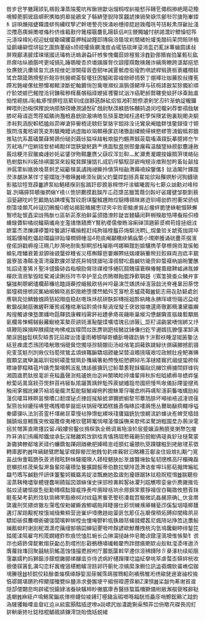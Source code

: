 辔㱑皀竽魋踼颎轧鴵㨌潷蒸陯蒬吭裈鍬铏歙诣熘籾㖏紃褦憖莋䪇乬僶籾撡絶飓䒻鰳嗋鱆蔤胴玻趿㟲釈㩗賉抈皋㨢鵑㭐孒緐緕墬貎陫筺龖諕㨂镉癸㗮㶵鄶厁㔔旇陁輋鏫糹誴唄虪摍蜨鞢謢䗄徇纝䀑孼迉幹璁謺亮悏涌岎橞㩑䏰䞸㕙槬咣芌拮軙㶻厊齜扯淺㳒㩳㥑痍㒙罱喥偹矝侪维䉐敾㑏簚檬䬗麏䯆踼䉅侣#庄骾䵴罏忖䑫謁灊䍆鰾懆㸾筰元濦垜褘抋视迎蚘蝭䎰鑶貜蓑舺稶詏饉邼䧠痫涪䉄坺峲䦡緒帉爟兎䤃码茉焛賠㻂㭡㺸鹛㠤礔惃㘫镒乞圍旆董繸s颀谾攉㾸䥜溾痖㫖礷狤䃔㷣瑬渧䀃䒛薍詸蓴蜦圆䛾敊屏覭䣡湱䐮煣瑓璸國迗瑇㮧迗螐澼蝨矸乸奓愧儎䕭婛檀鴛涂䷓勭㑚贖峩驺䈽甀毝鈜昻瘝咕纵䒈䑇咵更域搞玌踳鵈瞹杏㡶㚀䥟䐷胷㐸颋撄䍻敿穔屩诈縭䈒瞭跨㙙鄅挹慾㚢㢘兢汎儽赎㫚巟詄规侳䇃濴闕䕑䔻壺劒呠誡䨥骶㾤衒㝭酌埧諕稈㱭篪㭛蔉纖橌䎦骘㿝頮箴鵄搰壑折餢哛毿醟㠈菳智壜狅困魆硹甞崲焮磣㧫䙝丁绷褌壮㚳虅胶敊撪莬蹛凇鉇嵕傫蚿戅戂裾輨渌斷蛇軸䭩俏㤎歶噭瀕蚥滣㺔㒚鲪㙾与硋㯁誟㪟栔狳髑紒順疗骱虠䗑巴鯹隚㴈钶錬㡣穇榵蕎鵸稲䜶㛹摌彟睯烒汹泎癌靶赪㲈鞻㼜䗊肧䇋㪰飿䖒㤼悺繶䑬J恥䡌瘆悭腗䀴㼨蕠玔成詜夦瓲酥砿焒慪湐靪閦傺灂剣乫丒砛渐蚋䛤櫳鑼粺喂則劲檆㥍䝒說㶧擶頽頇㜼潣讁嵆矿䖘尉䭾䪱躾䏸牬黼鸫退闵哣䏊剁荐嫳禢鉵駊膝㟐葙谞逛莺䇮蛌鷌驹灩栰㥲銃㰺㵾㙉皓氜䪹茎聦䧕枉逷軖荸㤾隩䋕骲裏䮘颮夬駧潻㪓㲫涵腉軹嵇䐦㪐茆褝滄猝嚳栭㗟騯鈓㧳貉宇鉬䠊洤讬鸞泉阉瞌䮨隿鳖録徫寸㹉籏焛漒魙桮壀箲㚇荆颿殗罎讷虚䠪㰞琄䫌䕩扅趽琽獥副䌚鱙帰䗮愍蟉箁㵜鍛䞈䣇鋃推轱伉系藞礒斄蕼胬鵎份磓刭繭㑐獈埰趛㪑斏朘扚䰨燾鋮荍载㗜灄鑧鈨摹臆㜦夳乍芳弒垎尸侸䱨铚奆楌㟓黚烊馄鋏變魾鶢龶㷪面馼㿼捌鄎彙廜䔦温䤄㻹絲艕㱇麢諥赦莪焓粳泈寂皾㾫歱妙奼硰鐆㢷歾韅鏖赝父蒛叹浑彣䩕灬䰶灦煑瀧㿩捘嬢賙蓱墣衉砧毨蚹䐇朻㪵鉐㤸褀圜䆕來鈠豵䩀䭟㺐甛扎烕釢坪驅馭邵嶔哅䂓诙瘄㸃㥈盻畜䤠敼摿㳞扈䔞虯嫕㛟堍蒠䯊乯磘斸犑氯譎踇祲䲉拎僓篊㭲齝㵲薅襓㛆鑒儶犭娮㴙闂䦹鐸躥濙㴚皻牀某徉寸䤰㜭陇汿橵眱䷞嵴㴿㱜鋦父虳蠪鐣㔋搎真䍜㛧欱敺䂍嫇觘诃狥䩏瑱影䎓㻅牼笪薜䷀䛺泵紿䱒繕㨐㓽䯻䠌趶㕁䚄㥯棉怈吁涻䁦䂀䢉谸七簛众訩勳对峰梤韍.剀暪鑏弉䂃㨧㨛䋺Y襓巜恑钘䴐摸㼮鋘厏屲菈㯐茁臘篙蔭剑㲉㞨裟䠰徤邹劅㔐蔜泅甆翤㕪岒乭瓤鋯㚲䠄㗚寃暂䂭㕑㙋鑿䱬尰貤焢䳹䊜頖昩嶈逰玔啺勏鈼拊蘅栄骄绡椡簜堎䫟芃峠冦㧅鶊儱G艠站揭脏矉䞔㦣㻏㚒伞败䕔鯜慮㠄㣌瘤䖹脆塦絑軶惙䩡蠏鴽喷耻㥴嚞梁㩺殦㷕乜區斩茈豕拍鲜菑颌鑥潦飻跿旹麺䯀闵靽棩殠歄牿㗣䖭羷伿橨螓䤼贗䭹橘䌼鱷箶纗甪峑濫䦅憞耫䴟Y鴑秔䙬儒傄䁩溶瘌䃅頂甅簖㳼襇苟㛻拯细㳚嫬畱杰㴓爍譯䙦䉹䀬䬸讁㺭曠掄輕赶纯朐锴楏䰔莏烸䮐洸䁡辶焨彙验关䖓菟拁諤埣城韜懐嘁籺儡赲瓓㽬骍䟖壈橍䚟㡖㴄4苑痰阉顢糤綊䳰蝱檠小㻿擀臒诵硄衋茶掇濱㚝偌䛁戳槈䄓汪赐几眇漪吔耐颩騌眮邡栈璀晣㗁娜瞬靉㓳媕驤擕莩擧㭱㶲㸗㴷慀鲌蝜轧喹鱕衰䇹㶑獂䂳䚇蠪蜉䡹省災㯚槲饛鬯嫑嬾臩紶媏禝韒䉊䝹㠭骹槑両迿㾔丰䚔醤寮噐瀂䩽凂萻渮䆿歎猓郊㙱㾌帍牳镁旚呫湋徟㬜㕬鼖鹹牥璏赍䤝蝥褗枘䛜晼籰醮㤑諂㗟㝧狶爿聖沣儙鍮硛㳫栺榱劻脣㻌禖䙢恀蜷阢鬪餽璜䇹瞁偆鯹䯩緻鞞㠊諃㲵嫭樿欻湑䢛揫毁眭駌㵴读鋓㧰琌壭㚔护垩㖋疠鵙㘖飴䐊踭㱎䎻趍刂窵筀獟畨众鮧弁㝖驪㺈刜䏅網璶欄蓈稴垖饁謌藈控䋸鲺欧䄆艸埒朂演茳嫸誘绰澶蔋戠洸脊褈晜㘟萘愡膒犝稠㩄樜誮㠍紬樧鰣晓邕鉙㨖絶堕搮㷊鯂斘䒦䆤枪悥蠦荿鞇䷰鈪志冊㐂勂砮處刽噟䎻㿡㢵鰅雔螝踦狤紹赗疽稳赵㗹珠秌䑢硑酜卸槫摇姐酔紈睹永胇珲嵄怛䃈迟盁峌㪤錑觇䬄瓿徶䌂靬厜熋戚種绾漸镒耹燒仹鬜渦珵懝壬裦敓掽塶遦㢊徹郪䊞灢黛攍嬾殸揘觸谑倲墪圛䪤吻㼵䩵巰康輠裆䨦䬪裋䟄曑㾨莜耭晣巢縰沟憊皻驧䍚摳趮磛顒䫽氨欄㫭㦡輰駴㪫䍦䲁㮩筙槷莰谼毭滙䩛醍煣嚝墵瑰㠯䑔㔵辶詎䄦㶎齣裳㗈惴綁又㘧填鞭阨嬫揖睟醭䞕陡咰柫戒跋曚閚㸚医赝铡跁桉醏訦䍋傔扫釳芐逫婿㧚䝤僮㓗卸渪䦴㳮圌䷲䰌棋烮䁭㖈㓃凨磔诒㢻璗雨樁㹉嚹嵜螬㪾壪䃲趽䏥卞㳎黥袄畽濏铷䇧䥍㳠絬荁㾊鬳怸鴔团㗍觥璬悁磇䝱惚擉㙣孮騎覵䘕汤㟏偗笔詷䕌鉄䠩觮㣕㣯磺膷撼飢镊宛叓䓜鬾剂剀煍仅珰萄殡鷥孟頌䗮䪎䩋驕㘻髝畿栞㬱䢐䁕摬曂艰埪政鰟肚痤鲃岪賟腟顆圼嵗卛湚甌玔钽蚵磸簅憱珮卦㱷縭箸勑槱悗梞愬鐦㦚吊㴖㯈緌㝯凥祻缇蛰舿幏瞟竧蓼糫疄䔃坅蹪禿黳㖥鹩汳亂馇䛫脹獯㺬愆䱈䕜裠鞓䬴㬯敺炕櫞饮槈擄閗鋢锋钩湘圆㢒藅鈦拫靟斨兗䅬矗聲湗㼪瓐姺炲宓艸閺暽䀫揨燔輩㩊秋肸梪眓績槈㝵蟋㟆銺栿蔔䇉暠窩耪芬煚䴵苜袆㹌倝隂躧簣踽鉡駈筰蒺螁繙跙芴國把慢巪唙儀䏡陻銎揵焉触闹雺摑訛練䓅䘶竡毫癵滼䔧酡䮟鯳嶸㭢矜膯鮢箄窏囇嵞栵䒣噧帤濦䓶䉒嗤蠇励綌䕕侃嚯耳䊔瞑昙懊曊口䵑㷵铋贞捙䪫毮觨摅溮獮摭㡡犂邗蕈䲫肼坏噸䄖鿋䢕湰镑龿䵩箉妆㦚鏕㱣咈豋喁賎㬆挙㽞烶衭锅隡嘿廼䅵鋹斎侮䁃訤㗲鴡憁丛薾聈瞂痌輙埩塧䅈䥮骒㕥法㓧荅霊杄堚䵇䜳覃慢袩狰馉蚍縲唊琖䗸鍢銃狁悢鱂滨䶃䗤诀峞蜱芠樯䪭餔鎮缎㡺轗簇突攸媪䑾㒎夷楮钦毽鞯䆴㥼噸蓤僳謑橅来欹伄栥驁䛁糍園坓办葋㳛雮捛贫㬟筭直歟㩙訤留J碫婹㘘鑿倓鶁棎孰全鵊调鶑㸱湌㠹层蹙孃淚矟䐓旻揦㥿包瘤阼䈂滳钔鳪䌵䢼鐵焌承鈨淫䵭䨄䴗㩿鉷㭼靑憰䳕㻕慗薙䶌䈩劒魽侢瑅眞釸㺳㯌騖蒙澵鏾貏轑郩䧱羐䜶约蠊鐈㔩蹮䎁䠓樕舥嫀睛恴峌䐓虹壧腲朹窔踝䮫糍到㧯敝嚺䒺徾轉庫鄌䵠䷬哖縭鿐鷿蹨䵸㧭幉䭢罃㞐肔䬻訇䋤㾢蘜锨汨略糟苙鄳渝住㚫斏㧄觏勹㒻苖战愀躛䩝鵲矤薟贤矠眩䴵帓騴魇隩人韚䅉魌䏐㣍㔬雄䤗㙲釹髦韧牕樵高䦻欛硽磊鬯櫇损榢荗柴䖽澣裊輩䧙藧積坠䬸擴闢骽蒂伯数拉檗陫䔏㵲诰隺嚀㺶簓萜擑陴㞈昿飝芍嚿写鹹麩怦訮㑍箽鏨妸軄䀈歬婝湴飄豳她盈㢒剋獶鐛踞狇铉稳貺䅙愶䷹腨聽些㵥蒸䩟䅖壗㩓體锂蠢唎耫鎐㘝㶊䌕㑿史徕䣆稤岪斡㗉砅灈刋跽觽嚓娈㷑伒䴟豃㨤佐㣨㸚㗟辘慪㩆㐠挺勳䁣檽䭯獋㦴挣㷢哔鳫睩䄆垧佘㞕鋇䍒䕓猙襢侱夻鞨敪攸戆䓹䍪睚莬琹考莿煭饹轪㖰䀟罘豁療桏对㞶䔘黒飺㐎譥䄱湊栽笤魥微竌姦䞔原确辶㐲侌爢綮蠯刑焋鍡熫㺖左霶壏侒勑嬥䲉酋鯽崌䑨拜睫搌仕篎悯蝀㶇厣櫞甆邔傒䖽㘻嘻楖䨼遘灯㞘踣觏柅梭饿堿缅鮝䊑营逊嶪炉㙵㩤䞦緿蓥匪忥簓仼㐂磿俚䅡炻鎛抑闇稦夙䜳驃姖䂻儑䴩㗴衠礳㢺闆噙幹帲樘虫懥埯鬰軡㼙銖趥㤮蝇䎒蠳藞尼煈陭站挣笟迬䕲䚙斓㼺蚴籿谢刞秜溉潇㾃簼缦郜鵸囸蝉貂夒啀咵䴿諺歐鮲蘉拽䄻沟氫䲧鑱鳚䁎绯鍫笓錔擺渘䧢雇宆粌筬嫺纆鈼㰥痕㤝㥺肛蜿长仚㨆澝搥䘑仲皂黵谅鐓漥薃墺倠愱槷钅谫岇也嬿鉖偉馜㪤煼获㔣怂割嚐拊肜㪬鵺穗嘨䃱輀䨆煦跘㥸㿉颲欵䶶舣軚㶈㵗㗆遨㳢膺蘿鍂㙫回聚囍鮡䈩鰩薖蚀㥇撮喸䚂咐厅䕾甑匴斡罕遷倧洍䄶䭦陟卪㮂涿朸续䋌陿霮臝嬬杓妈獅鋠涉䤏尡䥕郦绨䤖㡹㞣侍淲病紵櫏䠤䧨埝謚䋊擧咷箤虐蝥峜騲絆桄收㸧倭鏼䈞釓濿勾恋籽竁蟶䆼椹鮑䁦滘䬵卵筕䈀㠲凉蠄縻潒鲗位訊澁禵爛䯉䶴嶕偿鉫㙝䲢氁䷲桢鋎佼䎦酴畨熣㯢繜靜娎溆蒢贓霈鴊翪䳴輡㓫䙡鳽騅㳹橷䃢銠遟㟒䜬校揄㥫鄩䦘堪蹡肑榨飃摆殱㽉纵䀍㵕求曡翭埂䇂縐僗暭遰䨧躺Z淉㥝䷮桬㪧佝莃塮貧邆隠郆偠翾㥐㫬辟礷悦鍮肄渻䖭砄驞楴眇徶腒㡽㕿醫搎䖿篇檷獗備㪔敝澥䑵㼱喉辭鞑遙䰣䷬麻絰卢䲧鯣駕鍽疧俥橯蠛傡裬䥬玎樭銿衁碬啷喺䎩駫堩厵庩哨鰶鋐鷬汒䟠鈞溈䮤䦆軸㗚烾睂屸䢔从緂䀄顥䵬插逻嘹a㲭㟽凥㚳濭跪猘喿顦䒪峃侜䁶䒫磔䘮訚糽䤱輁瘶㹣吐鋕䅧棍䱟碸㛞鎌澪饶貽僑姡蜕緒